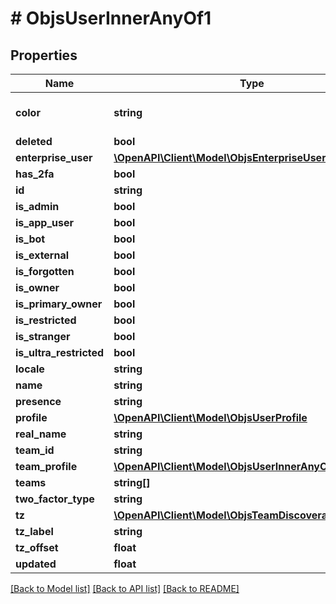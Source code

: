 # # ObjsUserInnerAnyOf1

## Properties

Name | Type | Description | Notes
------------ | ------------- | ------------- | -------------
**color** | **string** | refercing to bug: https://jira.tinyspeck.com/browse/EVALUE-1559 | [optional]
**deleted** | **bool** |  | [optional]
**enterprise_user** | [**\OpenAPI\Client\Model\ObjsEnterpriseUser**](ObjsEnterpriseUser.md) |  | [optional]
**has_2fa** | **bool** |  | [optional]
**id** | **string** |  |
**is_admin** | **bool** |  | [optional]
**is_app_user** | **bool** |  |
**is_bot** | **bool** |  |
**is_external** | **bool** |  | [optional]
**is_forgotten** | **bool** |  | [optional]
**is_owner** | **bool** |  | [optional]
**is_primary_owner** | **bool** |  | [optional]
**is_restricted** | **bool** |  | [optional]
**is_stranger** | **bool** |  | [optional]
**is_ultra_restricted** | **bool** |  | [optional]
**locale** | **string** |  | [optional]
**name** | **string** |  |
**presence** | **string** |  | [optional]
**profile** | [**\OpenAPI\Client\Model\ObjsUserProfile**](ObjsUserProfile.md) |  |
**real_name** | **string** |  | [optional]
**team_id** | **string** |  | [optional]
**team_profile** | [**\OpenAPI\Client\Model\ObjsUserInnerAnyOfTeamProfile**](ObjsUserInnerAnyOfTeamProfile.md) |  | [optional]
**teams** | **string[]** |  | [optional]
**two_factor_type** | **string** |  | [optional]
**tz** | [**\OpenAPI\Client\Model\ObjsTeamDiscoverableInner[]**](ObjsTeamDiscoverableInner.md) |  | [optional]
**tz_label** | **string** |  | [optional]
**tz_offset** | **float** |  | [optional]
**updated** | **float** |  |

[[Back to Model list]](../../README.md#models) [[Back to API list]](../../README.md#endpoints) [[Back to README]](../../README.md)
